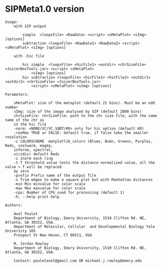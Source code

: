# SIPMeta1.0 version
			
	Usage:
		with SIP output
			
			simple  <loopsFile> <RawData> <script> <sMetaPlot> <sImg> [options]
			subtraction <loopsFile> <RawData1> <RawData2> <script> <sMetaPlot> <sImg> [options]
			
		with .hic file
			
			hic simple  <loopsFile> <hicFile1> <outdir> <chrSizeFile> <JuicerBoxTools.jar> <script> <sMetaPlot> 
				<sImg> [options]
			hic subtraction <loopsFile> <hicFile1> <hicFile2> <outdir1> <outdir2> <chrSizeFile> <JuicerBoxTools.jar>
				<script> <sMetaPlot> <sImg> [options]
				
	Parameters:
	
		sMetaPlot: size of the metaplot (default 21 bins). Must be an odd number
		sImg: size of the image analysed by SIP (default 2000 bins)
		chrSizeFile: chrSizeFile: path to the chr size file, with the same name of the chr as 
		in the hic file
		-norm: <NONE/VC/VC_SQRT/KR> only for hic option (default KR)
		-resMax TRUE or FALSE: default true, if false take the smaller resolution
		-c COLORSCHEME  matplotlib_colors (Blues, BuGn, Greens, Purples, Reds, coolwarm, magma,
		inferno, spectral,
		viridis) default Reds
		-z znorm each ring
		-t T threshold value tests the distance normalized value, all the value > T will be replaced
		by zero
		-prefix Prefix name of the output file
		-s Trim edges to make a square plot but with Manhattan distances
		-min Min minvalue for color scale
		-max Max maxvalue for color scale
		-cpu: Number of CPU used for processing (default 1)
		-h, --help print help
	
	Authors:
		
		Axel Poulet
		Department of Biology, Emory University, 1510 Clifton Rd. NE, Atlanta, GA 30322, USA.
		Department of Molecular, Cellular  and Developmental Biology Yale University 165
		Prospect St New Haven, CT 06511, USA
		
		M. Jordan Rowley
		Department of Biology, Emory University, 1510 Clifton Rd. NE, Atlanta, GA 30322, USA.
		
		Contact: pouletaxel@gmail.com OR michael.j.rowley@emory.edu
